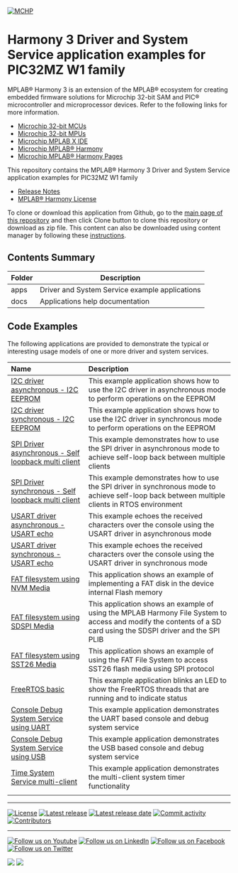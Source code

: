 ﻿[![MCHP](https://www.microchip.com/ResourcePackages/Microchip/assets/dist/images/logo.png)](https://www.microchip.com)

# Harmony 3 Driver and System Service application examples for PIC32MZ W1 family

MPLAB® Harmony 3 is an extension of the MPLAB® ecosystem for creating embedded firmware solutions for Microchip 32-bit SAM and PIC® microcontroller and microprocessor devices.  Refer to the following links for more information.

- [Microchip 32-bit MCUs](https://www.microchip.com/design-centers/32-bit)
- [Microchip 32-bit MPUs](https://www.microchip.com/design-centers/32-bit-mpus)
- [Microchip MPLAB X IDE](https://www.microchip.com/mplab/mplab-x-ide)
- [Microchip MPLAB® Harmony](https://www.microchip.com/mplab/mplab-harmony)
- [Microchip MPLAB® Harmony Pages](https://microchip-mplab-harmony.github.io/)

This repository contains the MPLAB® Harmony 3 Driver and System Service application examples for PIC32MZ W1 family

- [Release Notes](release_notes.md)
- [MPLAB® Harmony License](mplab_harmony_license.md)

To clone or download this application from Github, go to the [main page of this repository](https://github.com/Microchip-MPLAB-Harmony/core_apps_pic32mz_w1) and then click Clone button to clone this repository or download as zip file.
This content can also be downloaded using content manager by following these [instructions](https://github.com/Microchip-MPLAB-Harmony/contentmanager/wiki).

## Contents Summary

| Folder     | Description                                    |
| ---        | ---                                            |
| apps       | Driver and System Service example applications |
| docs       | Applications help documentation                |

## Code Examples

The following applications are provided to demonstrate the typical or interesting usage models of one or more driver and system services.

| Name | Description|
|:---------|:-----------|
|[I2C driver asynchronous - I2C EEPROM](apps/driver/i2c/async/i2c_eeprom/readme.md) | This example application shows how to use the I2C driver in asynchronous mode to perform operations on the EEPROM |
|[I2C driver synchronous - I2C EEPROM](apps/driver/i2c/sync/i2c_eeprom/readme.md) | This example application shows how to use the I2C driver in synchronous mode to perform operations on the EEPROM |
|[SPI Driver asynchronous - Self loopback multi client](apps/driver/spi/async/spi_self_loopback_multi_client/readme.md) | This example demonstrates how to use the SPI driver in asynchronous mode to achieve self-loop back between multiple clients |
|[SPI Driver synchronous - Self loopback multi client](apps/driver/spi/sync/spi_self_loopback_multi_client/readme.md) | This example demonstrates how to use the SPI driver in synchronous mode to achieve self-loop back between multiple clients in RTOS environment |
|[USART driver asynchronous - USART echo](apps/driver/usart/async/usart_echo/readme.md) | This example echoes the received characters over the console using the USART driver in asynchronous mode |
|[USART driver synchronous - USART echo](apps/driver/usart/sync/usart_echo/readme.md) | This example echoes the received characters over the console using the USART driver in synchronous mode |
|[FAT filesystem using NVM Media](apps/fs/nvm_fat/readme.md) | This application shows an example of implementing a FAT disk in the device internal Flash memory |
|[FAT filesystem using SDSPI Media](apps/fs/sdspi_fat/readme.md) | This application shows an example of using the MPLAB Harmony File System to access and modify the contents of a SD card using the SDSPI driver and the SPI PLIB |
|[FAT filesystem using SST26 Media](apps/fs/spi_flash_fat/readme.md) | This application shows an example of using the FAT File System to access SST26 flash media using SPI protocol |
|[FreeRTOS basic](apps/rtos/freertos/basic_freertos/readme.md) | This example application blinks an LED to show the FreeRTOS threads that are running and to indicate status |
|[Console Debug System Service using UART](apps/system/console_debug/sys_console_debug_uart_read_write/readme.md) | This example application demonstrates the UART based console and debug system service |
|[Console Debug System Service using USB](apps/system/console_debug/sys_console_debug_usb_read_write/readme.md) | This example application demonstrates the USB based console and debug system service |
|[Time System Service multi-client](apps/system/time/sys_time_multiclient/readme.md) | This example application demonstrates the multi-client system timer functionality |
|||

____

[![License](https://img.shields.io/badge/license-Harmony%20license-orange.svg)](https://github.com/Microchip-MPLAB-Harmony/core_apps_pic32mz_w1/blob/master/mplab_harmony_license.md)
[![Latest release](https://img.shields.io/github/release/Microchip-MPLAB-Harmony/core_apps_pic32mz_w1.svg)](https://github.com/Microchip-MPLAB-Harmony/core_apps_pic32mz_w1/releases/latest)
[![Latest release date](https://img.shields.io/github/release-date/Microchip-MPLAB-Harmony/core_apps_pic32mz_w1.svg)](https://github.com/Microchip-MPLAB-Harmony/core_apps_pic32mz_w1/releases/latest)
[![Commit activity](https://img.shields.io/github/commit-activity/y/Microchip-MPLAB-Harmony/core_apps_pic32mz_w1.svg)](https://github.com/Microchip-MPLAB-Harmony/core_apps_pic32mz_w1/graphs/commit-activity)
[![Contributors](https://img.shields.io/github/contributors-anon/Microchip-MPLAB-Harmony/core_apps_pic32mz_w1.svg)]()

____

[![Follow us on Youtube](https://img.shields.io/badge/Youtube-Follow%20us%20on%20Youtube-red.svg)](https://www.youtube.com/user/MicrochipTechnology)
[![Follow us on LinkedIn](https://img.shields.io/badge/LinkedIn-Follow%20us%20on%20LinkedIn-blue.svg)](https://www.linkedin.com/company/microchip-technology)
[![Follow us on Facebook](https://img.shields.io/badge/Facebook-Follow%20us%20on%20Facebook-blue.svg)](https://www.facebook.com/microchiptechnology/)
[![Follow us on Twitter](https://img.shields.io/twitter/follow/MicrochipTech.svg?style=social)](https://twitter.com/MicrochipTech)

[![](https://img.shields.io/github/stars/Microchip-MPLAB-Harmony/core_apps_pic32mz_w1.svg?style=social)]()
[![](https://img.shields.io/github/watchers/Microchip-MPLAB-Harmony/core_apps_pic32mz_w1.svg?style=social)]()
